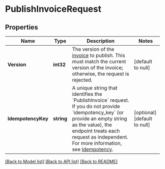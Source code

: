 # PublishInvoiceRequest

## Properties
Name | Type | Description | Notes
------------ | ------------- | ------------- | -------------
**Version** | **int32** | The version of the [invoice](entity:Invoice) to publish. This must match the current version of the invoice; otherwise, the request is rejected. | [default to null]
**IdempotencyKey** | **string** | A unique string that identifies the &#x60;PublishInvoice&#x60; request. If you do not  provide &#x60;idempotency_key&#x60; (or provide an empty string as the value), the endpoint  treats each request as independent.  For more information, see [Idempotency](https://developer.squareup.com/docs/working-with-apis/idempotency). | [optional] [default to null]

[[Back to Model list]](../README.md#documentation-for-models) [[Back to API list]](../README.md#documentation-for-api-endpoints) [[Back to README]](../README.md)

